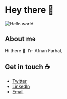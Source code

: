 # Hey there :wave:

<img src="https://raw.githubusercontent.com/sagar-viradiya/sagar-viradiya/master/resources/banner.png" alt="Hello world">

<!--<p align="center"> 
  Visitor count<br>
  <img src="https://profile-counter.glitch.me/sagar-viradiya/count.svg" />
</p>-->

## About me

Hi there 👋. I’m Afnan Farhat, 

## Get in touch :coffee:

- [Twitter](https://X.com/Afnantarig)
- [LinkedIn]([https://www.linkedin.com/in/afnan-farhat](https://www.linkedin.com/in/afnan-farhat-b33bb627a?))
- [Email](afnan.t.farhat@gmail.com)

